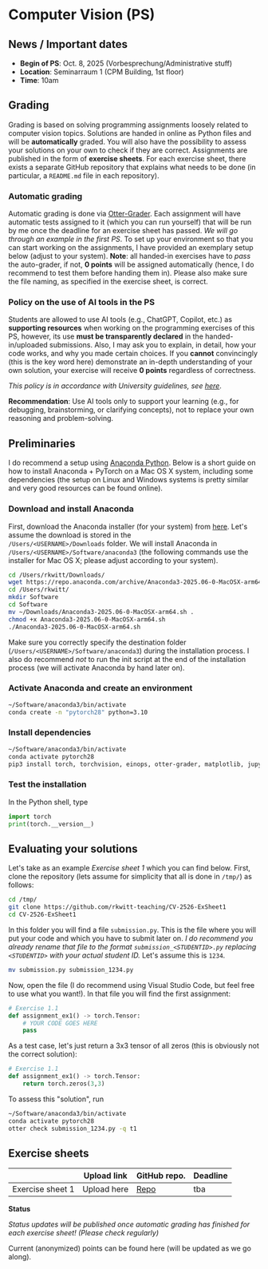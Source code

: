 # Computer Vision (PS)

## News / Important dates

- **Begin of PS**: Oct. 8, 2025 (Vorbesprechung/Administrative stuff)
- **Location**: Seminarraum 1 (CPM Building, 1st floor)
- **Time**: 10am

## Grading

Grading is based on solving programming assignments loosely related to computer vision topics. Solutions are handed in online as Python files and will be **automatically** graded. You will also have the possibility to assess your solutions on your own to check if they are correct. Assignments are published in the form of **exercise sheets**. For each exercise sheet, there exists a separate GitHub repository that explains what needs to be done (in particular, a `README.md` file in each repository).

### Automatic grading

Automatic grading is done via [Otter-Grader](https://otter-grader.readthedocs.io/en/latest/). Each assignment will have automatic tests assigned to it (which you can run yourself) that will be run by me once the deadline for an exercise sheet has passed. *We will go through an example in the first PS*. To set up your environment so that you can start working on the assignments, I have provided an exemplary setup below (adjust to your system).
**Note**: all handed-in exercises have to *pass* the auto-grader, if not, **0 points** will be assigned automatically (hence, I do recommend to test them before handing them in). Please also make sure the file naming, as specified in the exercise sheet, is correct.

### Policy on the use of AI tools in the PS

Students are allowed to use AI tools (e.g., ChatGPT, Copilot, etc.) as **supporting resources** when working on the programming exercises of this PS, however, its use **must be transparently declared** in the handed-in/uploaded submissions. Also, I may ask you to explain, in detail, how your code works, and why you made certain choices. If you **cannot** convincingly (this is the key word here) demonstrate an in-depth understanding of your own solution, your exercise will receive **0 points** regardless of correctness.

*This policy is in accordance with University guidelines, see [here](https://im.sbg.ac.at/spaces/QM/pages/303891131/Leistungs%C3%BCberpr%C3%BCfung?preview=/303891131/490639350/Leitfaden%20KI%20und%20schriftliche%20Arbeiten%20im%20Studium%20v2025-09%20LOGO.pdf)*.

**Recommendation**: Use AI tools only to support your learning (e.g., for debugging, brainstorming, or clarifying concepts), not to replace your own reasoning and problem-solving.

## Preliminaries

I do recommend a setup using [Anaconda Python](https://www.anaconda.com/products/individual). Below is a short guide on how to install Anaconda + PyTorch on a Mac OS X system, including some dependencies (the setup on Linux and Windows systems is pretty similar and very good resources can be found online).

### Download and install Anaconda

First, download the Anaconda installer (for your system) from 
[here](https://www.anaconda.com/products/individual). Let's assume the download is stored in the  
`/Users/<USERNAME>/Downloads` folder. We will install Anaconda in `/Users/<USERNAME>/Software/anaconda3` (the following commands use the installer for Mac OS X; please adjust according to your system).

```bash
cd /Users/rkwitt/Downloads/
wget https://repo.anaconda.com/archive/Anaconda3-2025.06-0-MacOSX-arm64.sh
cd /Users/rkwitt/
mkdir Software
cd Software
mv ~/Downloads/Anaconda3-2025.06-0-MacOSX-arm64.sh .
chmod +x Anaconda3-2025.06-0-MacOSX-arm64.sh
./Anaconda3-2025.06-0-MacOSX-arm64.sh
```

Make sure you correctly specify the destination folder (`/Users/<USERNAME>/Software/anaconda3`) during the installation process. I also do recommend *not* to run the init script at the end of the installation process (we will activate Anaconda by hand later on).

### Activate Anaconda and create an environment

```bash
~/Software/anaconda3/bin/activate
conda create -n "pytorch28" python=3.10
```

### Install dependencies

```bash
~/Software/anaconda3/bin/activate
conda activate pytorch28
pip3 install torch, torchvision, einops, otter-grader, matplotlib, jupyter
```

### Test the installation

In the Python shell, type

```python
import torch
print(torch.__version__)
```

## Evaluating your solutions

Let's take as an example *Exercise sheet 1* which you can find below. First, clone the repository (lets assume for simplicity that all is done in `/tmp/`)
as follows:

```bash
cd /tmp/
git clone https://github.com/rkwitt-teaching/CV-2526-ExSheet1
cd CV-2526-ExSheet1
```

In this folder you will find a file `submission.py`. This is the file where you will put your code and which you have to submit later on. *I do recommend you already rename that file to the format `submission_<STUDENTID>.py` replacing `<STUDENTID>` with your actual student ID.* Let's assume this is `1234`.

```bash
mv submission.py submission_1234.py
```

Now, open the file (I do recommend using Visual Studio Code, but feel free to use what you want!). In that file you will find the first assignment:

```python
# Exercise 1.1
def assignment_ex1() -> torch.Tensor:
    # YOUR CODE GOES HERE
    pass
```

As a test case, let's just return a 3x3 tensor of all zeros (this is obviously not the correct solution):

```python
# Exercise 1.1
def assignment_ex1() -> torch.Tensor:
    return torch.zeros(3,3)
```

To assess this "solution", run

```bash
~/Software/anaconda3/bin/activate
conda activate pytorch28
otter check submission_1234.py -q t1 
```

## Exercise sheets

|  | Upload link | GitHub repo. | Deadline |
|----------|----------|----------|---------|
| Exercise sheet 1    | Upload here  | [Repo](https://github.com/rkwitt-teaching/CV-2526-ExSheet1) | tba |

**Status**

*Status updates will be published once automatic grading has finished for each exercise sheet! (Please check regularly)*

Current (anonymized) points can be found here (will be updated as we go along).
